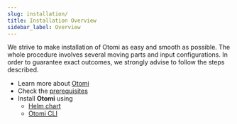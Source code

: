 ```yaml
---
slug: installation/
title: Installation Overview
sidebar_label: Overview
---
```


We strive to make installation of Otomi as easy and smooth as possible. The whole procedure involves several moving parts and input configurations. In order to guarantee exact outcomes, we strongly advise to follow the steps described.

- Learn more about [Otomi](/about)
- Check the [prerequisites](prerequisites)
- Install **Otomi** using
  - [Helm chart](chart)
  - [Otomi CLI](cli)
